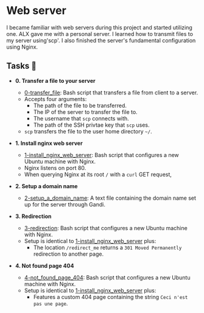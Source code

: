 # Web server

I became familiar with web servers during this project and started utilizing one.
ALX gave me with a personal server. I learned how to transmit files to my server using'scp'. I also finished the server's fundamental configuration using Nginx. 

## Tasks :page_with_curl:

* **0. Transfer a file to your server**
  * [0-transfer_file](./0-transfer_file): Bash script that transfers a file
  from client to a server.
  * Accepts four arguments:
    * The path of the file to be transferred.
    * The IP of the server to transfer the file to.
    * The username that `scp` connects with.
    * The path of the SSH privtae key that `scp` uses.
  * `scp` transfers the file to the user home directory `~/`.

* **1. Install nginx web server**
  * [1-install_nginx_web_server](./1-install_nginx_web_server): Bash script
  that configures a new Ubuntu machine with Nginx.
  * Nginx listens on port 80.
  * When querying Nginx at its root `/` with a `curl` GET request,

* **2. Setup a domain name**
  * [2-setup_a_domain_name](./2-setup_a_domain_name): A text file containing
  the domain name set up for the server through Gandi.

* **3. Redirection**
  * [3-redirection](./3-redirection): Bash script that configures a new Ubuntu
  machine with Nginx.
  * Setup is identical to [1-install_nginx_web_server](./1-install_nginx_web_server)
  plus:
    * The location `/redirect_me` returns a `301 Moved Permanently` redirection
    to another page.

* **4. Not found page 404**
  * [4-not_found_page_404](./4-not_found_page_404): Bash script that configures
  a new Ubuntu machine with Nginx.
  * Setup is identical to [1-install_nginx_web_server](./1-install_nginx_web_server)
  plus:
    * Features a custom 404 page containing the string `Ceci n'est pas une page`.
